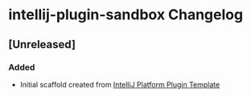 <!-- Keep a Changelog guide -> https://keepachangelog.com -->

# intellij-plugin-sandbox Changelog

## [Unreleased]
### Added
- Initial scaffold created from [IntelliJ Platform Plugin Template](https://github.com/JetBrains/intellij-platform-plugin-template)
